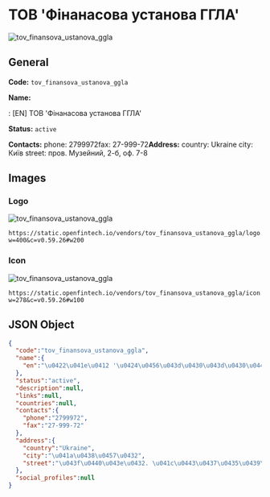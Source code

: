
# ТОВ 'Фінанасова установа ГГЛА' 
![tov_finansova_ustanova_ggla](https://static.openfintech.io/vendors/tov_finansova_ustanova_ggla/logo.svg?w=400&c=v0.59.26#w200)  

## General 
 
**Code:** `tov_finansova_ustanova_ggla` 
 
**Name:** 
 
:	[EN] ТОВ 'Фінанасова установа ГГЛА' 
 
**Status:** `active` 
 
**Contacts:** 
phone: 2799972fax: 27-999-72**Address:** 
country: Ukraine 
city: Київ 
street: пров. Музейний, 2-б, оф. 7-8 

## Images 

### Logo 
 
![tov_finansova_ustanova_ggla](https://static.openfintech.io/vendors/tov_finansova_ustanova_ggla/logo.svg?w=400&c=v0.59.26#w200)  

```
https://static.openfintech.io/vendors/tov_finansova_ustanova_ggla/logo.svg?w=400&c=v0.59.26#w200
```  

### Icon 
 
![tov_finansova_ustanova_ggla](https://static.openfintech.io/vendors/tov_finansova_ustanova_ggla/icon.svg?w=278&c=v0.59.26#w100)  

```
https://static.openfintech.io/vendors/tov_finansova_ustanova_ggla/icon.svg?w=278&c=v0.59.26#w100
```  

## JSON Object 

```json
{
  "code":"tov_finansova_ustanova_ggla",
  "name":{
    "en":"\u0422\u041e\u0412 '\u0424\u0456\u043d\u0430\u043d\u0430\u0441\u043e\u0432\u0430 \u0443\u0441\u0442\u0430\u043d\u043e\u0432\u0430 \u0413\u0413\u041b\u0410'"
  },
  "status":"active",
  "description":null,
  "links":null,
  "countries":null,
  "contacts":{
    "phone":"2799972",
    "fax":"27-999-72"
  },
  "address":{
    "country":"Ukraine",
    "city":"\u041a\u0438\u0457\u0432",
    "street":"\u043f\u0440\u043e\u0432. \u041c\u0443\u0437\u0435\u0439\u043d\u0438\u0439, 2-\u0431, \u043e\u0444. 7-8"
  },
  "social_profiles":null
}
```  

